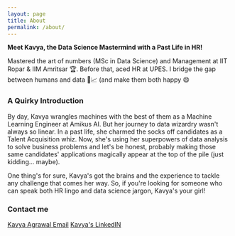 ```yaml
---
layout: page
title: About
permalink: /about/
---
```


**Meet Kavya, the Data Science Mastermind with a Past Life in HR!**

Mastered the art of numbers (MSc in Data Science) and Management at IIT Ropar & IIM Amritsar 🏆. Before that, aced HR at UPES.  I bridge the gap between humans and data 🤝📈 (and make them both happy 😄


### A Quirky Introduction

By day, Kavya wrangles machines with the best of them as a Machine Learning Engineer at Amikus AI. But her journey to data wizardry wasn't always so linear. In a past life, she charmed the socks off candidates as a Talent Acquisition whiz. Now, she's using her superpowers of data analysis to solve business problems and let's be honest, probably making those same candidates' applications magically appear at the top of the pile (just kidding... maybe).

One thing's for sure, Kavya's got the brains and the experience to tackle any challenge that comes her way. So, if you're looking for someone who can speak both HR lingo and data science jargon, Kavya's your girl!

### Contact me

[Kavya Agrawal Email](mailto:kavya9140@gmail.com)
[Kavya's LinkedIN](https://www.linkedin.com/in/kavya-agrawal-34b316197/)

